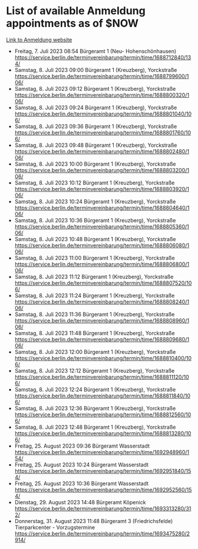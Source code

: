 # List of available Anmeldung appointments as of $NOW
[Link to Anmeldung website](https://service.berlin.de/terminvereinbarung/termin/tag.php?termin=1&anliegen[]=120686&dienstleisterlist=122210,122217,327316,122219,327312,122227,327314,122231,327346,122243,327348,122254,122252,329742,122260,329745,122262,329748,122271,327278,122273,327274,122277,327276,330436,122280,327294,122282,327290,122284,327292,122291,327270,122285,327266,122286,327264,122296,327268,150230,329760,122297,327286,122294,327284,122312,329763,122314,329775,122304,327330,122311,327334,122309,327332,317869,122281,327352,122279,329772,122283,122276,327324,122274,327326,122267,329766,122246,327318,122251,327320,122257,327322,122208,327298,122226,327300&herkunft=http%3A%2F%2Fservice.berlin.de%2Fdienstleistung%2F120686%2F)
- Freitag, 7. Juli 2023 08:54 Bürgeramt 1 (Neu- Hohenschönhausen) https://service.berlin.de/terminvereinbarung/termin/time/1688712840/134/
- Samstag, 8. Juli 2023 09:00 Bürgeramt 1 (Kreuzberg), Yorckstraße https://service.berlin.de/terminvereinbarung/termin/time/1688799600/106/
- Samstag, 8. Juli 2023 09:12 Bürgeramt 1 (Kreuzberg), Yorckstraße https://service.berlin.de/terminvereinbarung/termin/time/1688800320/106/
- Samstag, 8. Juli 2023 09:24 Bürgeramt 1 (Kreuzberg), Yorckstraße https://service.berlin.de/terminvereinbarung/termin/time/1688801040/106/
- Samstag, 8. Juli 2023 09:36 Bürgeramt 1 (Kreuzberg), Yorckstraße https://service.berlin.de/terminvereinbarung/termin/time/1688801760/106/
- Samstag, 8. Juli 2023 09:48 Bürgeramt 1 (Kreuzberg), Yorckstraße https://service.berlin.de/terminvereinbarung/termin/time/1688802480/106/
- Samstag, 8. Juli 2023 10:00 Bürgeramt 1 (Kreuzberg), Yorckstraße https://service.berlin.de/terminvereinbarung/termin/time/1688803200/106/
- Samstag, 8. Juli 2023 10:12 Bürgeramt 1 (Kreuzberg), Yorckstraße https://service.berlin.de/terminvereinbarung/termin/time/1688803920/106/
- Samstag, 8. Juli 2023 10:24 Bürgeramt 1 (Kreuzberg), Yorckstraße https://service.berlin.de/terminvereinbarung/termin/time/1688804640/106/
- Samstag, 8. Juli 2023 10:36 Bürgeramt 1 (Kreuzberg), Yorckstraße https://service.berlin.de/terminvereinbarung/termin/time/1688805360/106/
- Samstag, 8. Juli 2023 10:48 Bürgeramt 1 (Kreuzberg), Yorckstraße https://service.berlin.de/terminvereinbarung/termin/time/1688806080/106/
- Samstag, 8. Juli 2023 11:00 Bürgeramt 1 (Kreuzberg), Yorckstraße https://service.berlin.de/terminvereinbarung/termin/time/1688806800/106/
- Samstag, 8. Juli 2023 11:12 Bürgeramt 1 (Kreuzberg), Yorckstraße https://service.berlin.de/terminvereinbarung/termin/time/1688807520/106/
- Samstag, 8. Juli 2023 11:24 Bürgeramt 1 (Kreuzberg), Yorckstraße https://service.berlin.de/terminvereinbarung/termin/time/1688808240/106/
- Samstag, 8. Juli 2023 11:36 Bürgeramt 1 (Kreuzberg), Yorckstraße https://service.berlin.de/terminvereinbarung/termin/time/1688808960/106/
- Samstag, 8. Juli 2023 11:48 Bürgeramt 1 (Kreuzberg), Yorckstraße https://service.berlin.de/terminvereinbarung/termin/time/1688809680/106/
- Samstag, 8. Juli 2023 12:00 Bürgeramt 1 (Kreuzberg), Yorckstraße https://service.berlin.de/terminvereinbarung/termin/time/1688810400/106/
- Samstag, 8. Juli 2023 12:12 Bürgeramt 1 (Kreuzberg), Yorckstraße https://service.berlin.de/terminvereinbarung/termin/time/1688811120/106/
- Samstag, 8. Juli 2023 12:24 Bürgeramt 1 (Kreuzberg), Yorckstraße https://service.berlin.de/terminvereinbarung/termin/time/1688811840/106/
- Samstag, 8. Juli 2023 12:36 Bürgeramt 1 (Kreuzberg), Yorckstraße https://service.berlin.de/terminvereinbarung/termin/time/1688812560/106/
- Samstag, 8. Juli 2023 12:48 Bürgeramt 1 (Kreuzberg), Yorckstraße https://service.berlin.de/terminvereinbarung/termin/time/1688813280/106/
- Freitag, 25. August 2023 09:36 Bürgeramt Wasserstadt https://service.berlin.de/terminvereinbarung/termin/time/1692948960/154/
- Freitag, 25. August 2023 10:24 Bürgeramt Wasserstadt https://service.berlin.de/terminvereinbarung/termin/time/1692951840/154/
- Freitag, 25. August 2023 10:36 Bürgeramt Wasserstadt https://service.berlin.de/terminvereinbarung/termin/time/1692952560/154/
- Dienstag, 29. August 2023 14:48 Bürgeramt Köpenick https://service.berlin.de/terminvereinbarung/termin/time/1693313280/312/
- Donnerstag, 31. August 2023 11:48 Bürgeramt 3 (Friedrichsfelde) Tierparkcenter - Vorzugstermine https://service.berlin.de/terminvereinbarung/termin/time/1693475280/2914/
